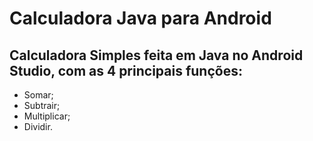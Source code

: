 # Calculadora Java para Android

## Calculadora Simples feita em Java no Android Studio, com as 4 principais funções:

* Somar;
* Subtrair;
* Multiplicar;
* Dividir.


